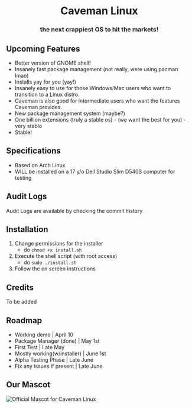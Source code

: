 # <div align="center">Caveman Linux</div>
### <div align="center">the next crappiest OS to hit the markets!</div>

## Upcoming Features
- Better version of GNOME shell!
- Insanely fast package management (not really, were using pacman lmao)
- Installs yay for you (yay!)
- Insanely easy to use for those Windows/Mac users who want to transition to a Linux distro.
- Caveman is also good for intermediate users who want the features Caveman provides.
- New package management system (maybe?)
- One billion extensions (truly a stable os) - (we want the best for you) - very stable
- Stable!

## Specifications
- Based on Arch Linux
- WILL be installed on a 17 y/o Dell Studio Slim D540S computer for testing

## Audit Logs
Audit Logs are available by checking the commit history

## Installation
1. Change permissions for the installer
    - do `chmod +x install.sh`
2. Execute the shell script (with root access)
    - do `sudo ./install.sh`
3. Follow the on screen instructions


## Credits
To be added


## Roadmap

- Working demo | April 10
- Package Manager (done) | May 1st
- First Test | Late May
- Mostly working(w/installer) | June 1st
- Alpha Testing Phase | Late June
- Fix any issues if present | Late June

## Our Mascot

![Official Mascot for Caveman Linux](https://camo.githubusercontent.com/e97bf4eb1e26a47f4266091543f7fb1d8897f8068041d50ea481ea8e817d0262/68747470733a2f2f6d656469612e646973636f72646170702e6e65742f6174746163686d656e74732f3833393635343136383039363031343333362f313038303930343237363532393932323034382f7a49335a715468695f34782e706e673f77696474683d31343032266865696768743d363537 "Official Mascot for Caveman Linux")

